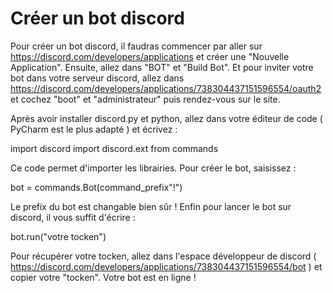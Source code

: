 # Créer un bot discord

Pour créer un bot discord, il faudras commencer par aller sur https://discord.com/developers/applications et créer une "Nouvelle Application".
Ensuite, allez dans "BOT" et "Build Bot". Et pour inviter votre bot dans votre serveur discord, allez dans https://discord.com/developers/applications/738304437151596554/oauth2 et cochez "boot" et "administrateur" puis rendez-vous sur le site.

Après avoir installer discord.py et python, allez dans votre éditeur de code  ( PyCharm est le plus adapté ) et écrivez :

import discord
import discord.ext from commands

Ce code permet d'importer les librairies.
Pour créer le bot, saisissez :

bot = commands.Bot(command_prefix"!")

Le prefix du bot est changable bien sûr !
Enfin pour lancer le bot sur discord, il vous suffit d'écrire :

bot.run("votre tocken")

Pour récupérer votre tocken, allez dans l'espace développeur de discord ( https://discord.com/developers/applications/738304437151596554/bot ) et copier votre "tocken".
Votre bot est en ligne !

